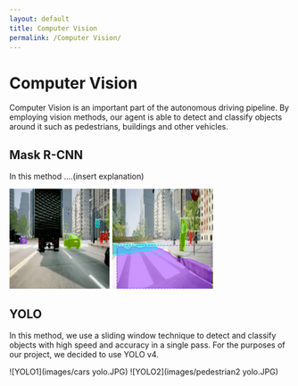```yaml
---
layout: default
title: Computer Vision
permalink: /Computer Vision/
---
```


# Computer Vision

Computer Vision is an important part of the autonomous driving pipeline. By employing vision methods, our agent is able to detect and classify objects around it such as pedestrians, buildings and other vehicles.

## Mask R-CNN
In this method ....(insert explanation)

![RCNN1](images/Rcnn1.png)
![RCNN2](images/rcnn2.png)

## YOLO
In this method, we use a sliding window technique to detect and classify objects with high speed and accuracy in a single pass. For the purposes of our project, we decided to use YOLO v4.

![YOLO1](images/cars yolo.JPG)
![YOLO2](images/pedestrian2 yolo.JPG)
